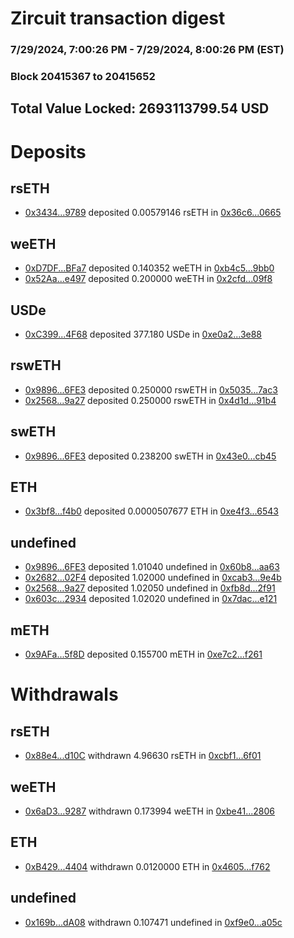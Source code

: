 # Zircuit transaction digest
### 7/29/2024, 7:00:26 PM - 7/29/2024, 8:00:26 PM (EST)
### Block 20415367 to 20415652

## Total Value Locked: 2693113799.54 USD

# Deposits
## rsETH
- [0x3434...9789](https://etherscan.io/address/0x34349c5569e7B846c3558961552D2202760A9789) deposited 0.00579146 rsETH in [0x36c6...0665](https://etherscan.io/tx/0x34349c5569e7B846c3558961552D2202760A9789)
## weETH
- [0xD7DF...BFa7](https://etherscan.io/address/0xD7DF7E085214743530afF339aFC420c7c720BFa7) deposited 0.140352 weETH in [0xb4c5...9bb0](https://etherscan.io/tx/0xD7DF7E085214743530afF339aFC420c7c720BFa7)
- [0x52Aa...e497](https://etherscan.io/address/0x52Aa899454998Be5b000Ad077a46Bbe360F4e497) deposited 0.200000 weETH in [0x2cfd...09f8](https://etherscan.io/tx/0x52Aa899454998Be5b000Ad077a46Bbe360F4e497)
## USDe
- [0xC399...4F68](https://etherscan.io/address/0xC399e0be03568893A9B24dA7CC3e9332c1714F68) deposited 377.180 USDe in [0xe0a2...3e88](https://etherscan.io/tx/0xC399e0be03568893A9B24dA7CC3e9332c1714F68)
## rswETH
- [0x9896...6FE3](https://etherscan.io/address/0x9896dB925E3E25e2dC6aEda7915fb05cB5326FE3) deposited 0.250000 rswETH in [0x5035...7ac3](https://etherscan.io/tx/0x9896dB925E3E25e2dC6aEda7915fb05cB5326FE3)
- [0x2568...9a27](https://etherscan.io/address/0x25680E10cb9877cb5049057c04f30b2D25DF9a27) deposited 0.250000 rswETH in [0x4d1d...91b4](https://etherscan.io/tx/0x25680E10cb9877cb5049057c04f30b2D25DF9a27)
## swETH
- [0x9896...6FE3](https://etherscan.io/address/0x9896dB925E3E25e2dC6aEda7915fb05cB5326FE3) deposited 0.238200 swETH in [0x43e0...cb45](https://etherscan.io/tx/0x9896dB925E3E25e2dC6aEda7915fb05cB5326FE3)
## ETH
- [0x3bf8...f4b0](https://etherscan.io/address/0x3bf8EF21f86dBeCEBf3BF43D16C9C72CdCCef4b0) deposited 0.0000507677 ETH in [0xe4f3...6543](https://etherscan.io/tx/0x3bf8EF21f86dBeCEBf3BF43D16C9C72CdCCef4b0)
## undefined
- [0x9896...6FE3](https://etherscan.io/address/0x9896dB925E3E25e2dC6aEda7915fb05cB5326FE3) deposited 1.01040 undefined in [0x60b8...aa63](https://etherscan.io/tx/0x9896dB925E3E25e2dC6aEda7915fb05cB5326FE3)
- [0x2682...02F4](https://etherscan.io/address/0x26827db39BFb65FBa4e64601686E807E62A202F4) deposited 1.02000 undefined in [0xcab3...9e4b](https://etherscan.io/tx/0x26827db39BFb65FBa4e64601686E807E62A202F4)
- [0x2568...9a27](https://etherscan.io/address/0x25680E10cb9877cb5049057c04f30b2D25DF9a27) deposited 1.02050 undefined in [0xfb8d...2f91](https://etherscan.io/tx/0x25680E10cb9877cb5049057c04f30b2D25DF9a27)
- [0x603c...2934](https://etherscan.io/address/0x603c4715751Bb5A5ccF5BCEA3E5cB77Efb942934) deposited 1.02020 undefined in [0x7dac...e121](https://etherscan.io/tx/0x603c4715751Bb5A5ccF5BCEA3E5cB77Efb942934)
## mETH
- [0x9AFa...5f8D](https://etherscan.io/address/0x9AFa70d0972BFEBaABE3aDAB506f02d163585f8D) deposited 0.155700 mETH in [0xe7c2...f261](https://etherscan.io/tx/0x9AFa70d0972BFEBaABE3aDAB506f02d163585f8D)
# Withdrawals
## rsETH
- [0x88e4...d10C](https://etherscan.io/address/0x88e48F88096384c5F6149F60cB0A394B4feDd10C) withdrawn 4.96630 rsETH in [0xcbf1...6f01](https://etherscan.io/tx/0x88e48F88096384c5F6149F60cB0A394B4feDd10C)
## weETH
- [0x6aD3...9287](https://etherscan.io/address/0x6aD30817A9DbBEC085451632aE1C5aFF15cF9287) withdrawn 0.173994 weETH in [0xbe41...2806](https://etherscan.io/tx/0x6aD30817A9DbBEC085451632aE1C5aFF15cF9287)
## ETH
- [0xB429...4404](https://etherscan.io/address/0xB429BFbCf1aefA76B4ae4e7588f8dC63ccDD4404) withdrawn 0.0120000 ETH in [0x4605...f762](https://etherscan.io/tx/0xB429BFbCf1aefA76B4ae4e7588f8dC63ccDD4404)
## undefined
- [0x169b...dA08](https://etherscan.io/address/0x169bc6f10cC441f2C0f0B9ca95e5ce3A94D8dA08) withdrawn 0.107471 undefined in [0xf9e0...a05c](https://etherscan.io/tx/0x169bc6f10cC441f2C0f0B9ca95e5ce3A94D8dA08)
